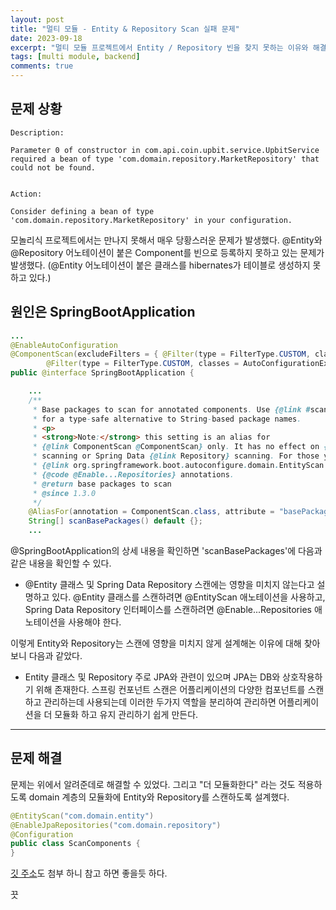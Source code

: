 ```yaml
---
layout: post
title: "멀티 모듈 - Entity & Repository Scan 실패 문제"
date: 2023-09-18
excerpt: "멀티 모듈 프로젝트에서 Entity / Repository 빈을 찾지 못하는 이유와 해결 방법"
tags: [multi module, backend]
comments: true
---
```


## 문제 상황

```log
Description:

Parameter 0 of constructor in com.api.coin.upbit.service.UpbitService required a bean of type 'com.domain.repository.MarketRepository' that could not be found.


Action:

Consider defining a bean of type 'com.domain.repository.MarketRepository' in your configuration.
```

모놀리식 프로젝트에서는 만나지 못해서 매우 당황스러운 문제가 발생했다. @Entity와 @Repository 어노테이션이 붙은 Component를 빈으로 등록하지 못하고 있는 문제가 발생했다. (@Entity 어노테이션이 붙은 클래스를 hibernates가 테이블로 생성하지 못하고 있다.)

## 원인은 SpringBootApplication 

```java
...
@EnableAutoConfiguration
@ComponentScan(excludeFilters = { @Filter(type = FilterType.CUSTOM, classes = TypeExcludeFilter.class),
		@Filter(type = FilterType.CUSTOM, classes = AutoConfigurationExcludeFilter.class) })
public @interface SpringBootApplication {

	...
	/**
	 * Base packages to scan for annotated components. Use {@link #scanBasePackageClasses}
	 * for a type-safe alternative to String-based package names.
	 * <p>
	 * <strong>Note:</strong> this setting is an alias for
	 * {@link ComponentScan @ComponentScan} only. It has no effect on {@code @Entity}
	 * scanning or Spring Data {@link Repository} scanning. For those you should add
	 * {@link org.springframework.boot.autoconfigure.domain.EntityScan @EntityScan} and
	 * {@code @Enable...Repositories} annotations.
	 * @return base packages to scan
	 * @since 1.3.0
	 */
	@AliasFor(annotation = ComponentScan.class, attribute = "basePackages")
	String[] scanBasePackages() default {};
    ...
```

@SpringBootApplication의 상세 내용을 확인하면 'scanBasePackages'에 다음과 같은 내용을 확인할 수 있다. 

* @Entity 클래스 및 Spring Data Repository 스캔에는 영향을 미치지 않는다고 설명하고 있다. @Entity 클래스를 스캔하려면 @EntityScan 애노테이션을 사용하고, Spring Data Repository 인터페이스를 스캔하려면 @Enable...Repositories 애노테이션을 사용해야 한다. 

이렇게 Entity와 Repository는 스캔에 영향을 미치지 않게 설계해논 이유에 대해 찾아보니 다음과 같았다. 

* Entity 클래스 및 Repository 주로 JPA와 관련이 있으며 JPA는 DB와 상호작용하기 위해 존재한다. 
스프링 컨포넌트 스캔은 어플리케이션의 다양한 컴포넌트를 스캔하고 관리하는데 사용되는데 이러한 두가지 역할을 분리하여 관리하면 어플리케이션을 더 모듈화 하고 유지 관리하기 쉽게 만든다.

---

## 문제 해결

문제는 위에서 알려준데로 해결할 수 있었다. 그리고 "더 모듈화한다" 라는 것도 적용하도록 domain 계층의 모듈화에 Entity와 Repository를 스캔하도록 설계했다. 

```java
@EntityScan("com.domain.entity")
@EnableJpaRepositories("com.domain.repository")
@Configuration
public class ScanComponents {
}
```

[깃 주소](https://github.com/backend-deepdive/backend)도 첨부 하니 참고 하면 좋을듯 하다. 

끗
